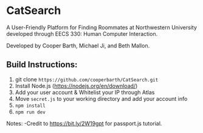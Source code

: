 # CatSearch
A User-Friendly Platform for Finding Roommates at Northwestern University developed through EECS 330: Human Computer Interaction.

Developed by Cooper Barth, Michael Ji, and Beth Mallon.


## Build Instructions:
1. git clone `https://github.com/cooperbarth/CatSearch.git`
2. Install Node.js (https://nodejs.org/en/download/)
3. Add your user account & Whitelist your IP through Atlas
4. Move `secret.js` to your working directory and add your account info
5. `npm install`
6. `npm run dev`

Notes:
-Credit to https://bit.ly/2W19gpt for passport.js tutorial.